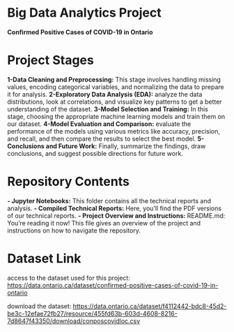 # Big Data Analytics Project
**Confirmed Positive Cases of COVID-19 in Ontario**

# Project Stages

**1-Data Cleaning and Preprocessing:** This stage involves handling missing values, encoding categorical variables, and normalizing the data to prepare it for analysis.
**2-Exploratory Data Analysis (EDA):** analyze the data distributions, look at correlations, and visualize key patterns to get a better understanding of the dataset.
**3-Model Selection and Training:** In this stage, choosing the appropriate machine learning models and train them on our dataset.
**4-Model Evaluation and Comparison:** evaluate the performance of the models using various metrics like accuracy, precision, and recall, and then compare the results to select the best model.
**5-Conclusions and Future Work:** Finally, summarize the findings, draw conclusions, and suggest possible directions for future work.

# Repository Contents

**- Jupyter Notebooks:** This folder contains all the technical reports and analysis.
**- Compiled Technical Reports:** Here, you’ll find the PDF versions of our technical reports.
**- Project Overview and Instructions:** README.md: You’re reading it now! This file gives an overview of the project and instructions on how to navigate the repository.

# Dataset Link

access to the dataset used for this project:
https://data.ontario.ca/dataset/confirmed-positive-cases-of-covid-19-in-ontario

download the dataset:
https://data.ontario.ca/dataset/f4112442-bdc8-45d2-be3c-12efae72fb27/resource/455fd63b-603d-4608-8216-7d8647f43350/download/conposcovidloc.csv

